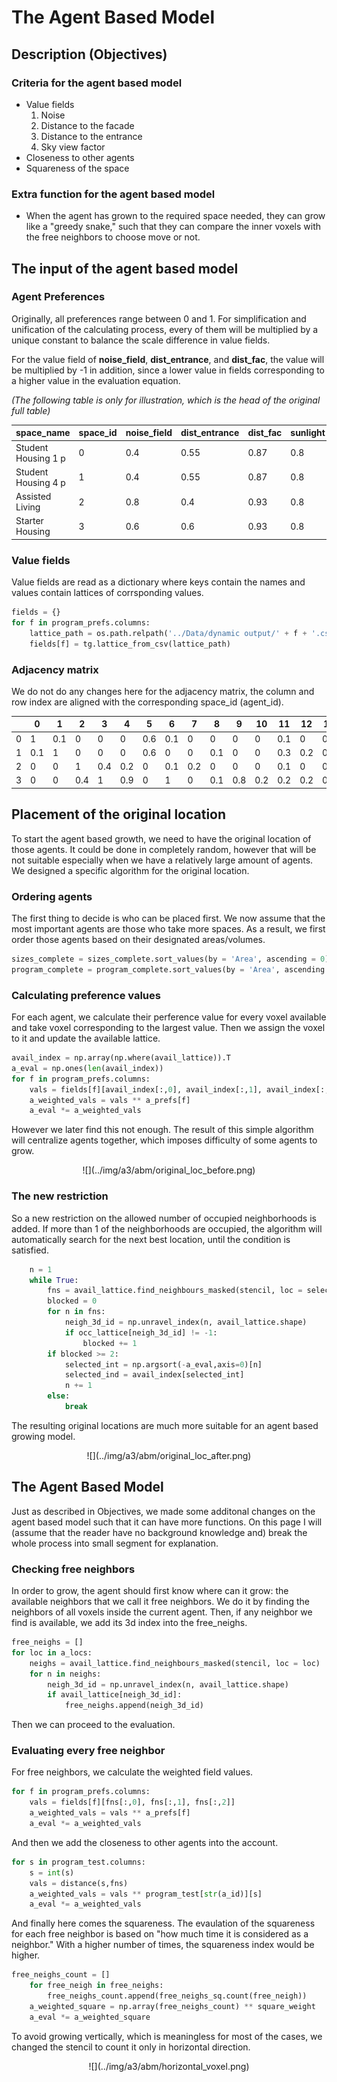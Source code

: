 # **The Agent Based Model**

## **Description (Objectives)**
### **Criteria for the agent based model**

* Value fields
    1. Noise
    2. Distance to the facade
    3. Distance to the entrance
    4. Sky view factor
* Closeness to other agents  
* Squareness of the space

### **Extra function for the agent based model**

* When the agent has grown to the required space needed, they can grow like a "greedy snake," such that they can compare the inner voxels with the free neighbors to choose move or not.

## **The input of the agent based model**

### **Agent Preferences**

Originally, all preferences range between 0 and 1. For simplification and unification of the calculating process, every of them will be multiplied by a unique constant to balance the scale difference in value fields.  

For the value field of **noise_field**, **dist_entrance**, and **dist_fac**, the value will be multiplied by -1 in addition, since a lower value in fields corresponding to a higher value in the evaluation equation.

*(The following table is only for illustration, which is the head of the original full table)*

| space_name          | space_id | noise_field | dist_entrance | dist_fac | sunlight | skyview |
|---------------------|----------|-------------|---------------|----------|----------|---------|
| Student Housing 1 p | 0        | 0.4         | 0.55          | 0.87     | 0.8      | 0.6     |
| Student Housing 4 p | 1        | 0.4         | 0.55          | 0.87     | 0.8      | 0.6     |
| Assisted Living     | 2        | 0.8         | 0.4           | 0.93     | 0.8      | 0.8     |
| Starter Housing     | 3        | 0.6         | 0.6           | 0.93     | 0.8      | 0.6     |

### **Value fields**

Value fields are read as a dictionary where keys contain the names and values contain lattices of corrsponding values.

```python
fields = {}
for f in program_prefs.columns:
    lattice_path = os.path.relpath('../Data/dynamic output/' + f + '.csv')
    fields[f] = tg.lattice_from_csv(lattice_path)
```

### **Adjacency matrix**

We do not do any changes here for the adjacency matrix, the column and row index are aligned with the corresponding space_id (agent_id).

|    | 0   | 1   | 2   | 3   | 4   | 5   | 6   | 7   | 8   | 9   | 10  | 11  | 12  | 13  | 14  | 15  | 16  | 17  | 18  | 19  | 20  | 21  |
|----|-----|-----|-----|-----|-----|-----|-----|-----|-----|-----|-----|-----|-----|-----|-----|-----|-----|-----|-----|-----|-----|-----|
| 0  | 1   | 0.1 | 0   | 0   | 0   | 0.6 | 0.1 | 0   | 0   | 0   | 0   | 0.1 | 0   | 0   | 0.3 | 0.2 | 0   | 0   | 0   | 0.9 | 0.9 | 0.1 |
| 1  | 0.1 | 1   | 0   | 0   | 0   | 0.6 | 0   | 0   | 0.1 | 0   | 0   | 0.3 | 0.2 | 0.8 | 0.2 | 0   | 0.3 | 0.2 | 0   | 0.8 | 0   | 0.6 |
| 2  | 0   | 0   | 1   | 0.4 | 0.2 | 0   | 0.1 | 0.2 | 0   | 0   | 0   | 0.1 | 0   | 0   | 0.1 | 0.1 | 0.1 | 0.2 | 0.6 | 0.3 | 0.1 | 0   |
| 3  | 0   | 0   | 0.4 | 1   | 0.9 | 0   | 1   | 0   | 0.1 | 0.8 | 0.2 | 0.2 | 0.2 | 0.6 | 0.2 | 0.2 | 0   | 0.2 | 0.3 | 0.9 | 0.6 | 0   |


## **Placement of the original location**

To start the agent based growth, we need to have the original location of those agents. It could be done in completely random, however that will be not suitable especially when we have a relatively large amount of agents. We designed a specific algorithm for the original location.

### **Ordering agents**

The first thing to decide is who can be placed first. We now assume that the most important agents are those who take more spaces. As a result, we first order those agents based on their designated areas/volumes.

```python
sizes_complete = sizes_complete.sort_values(by = 'Area', ascending = 0)
program_complete = program_complete.sort_values(by = 'Area', ascending = 0)
```

### **Calculating preference values**

For each agent, we calculate their perference value for every voxel available and take voxel corresponding to the largest value. Then we assign the voxel to it and update the available lattice.

```python
avail_index = np.array(np.where(avail_lattice)).T
a_eval = np.ones(len(avail_index))
for f in program_prefs.columns:
    vals = fields[f][avail_index[:,0], avail_index[:,1], avail_index[:,2]]
    a_weighted_vals = vals ** a_prefs[f]
    a_eval *= a_weighted_vals
```

However we later find this not enough. The result of this simple algorithm will centralize agents together, which imposes difficulty of some agents to grow.

<center>
    ![](../img/a3/abm/original_loc_before.png)
</center>

### **The new restriction**

So a new restriction on the allowed number of occupied neighborhoods is added. If more than 1 of the neighborhoods are occupied, the algorithm will automatically search for the next best location, until the condition is satisfied.

```python
    n = 1
    while True:
        fns = avail_lattice.find_neighbours_masked(stencil, loc = selected_ind)
        blocked = 0
        for n in fns:
            neigh_3d_id = np.unravel_index(n, avail_lattice.shape)
            if occ_lattice[neigh_3d_id] != -1:
                blocked += 1
        if blocked >= 2:
            selected_int = np.argsort(-a_eval,axis=0)[n]
            selected_ind = avail_index[selected_int]
            n += 1
        else:
            break
```

The resulting original locations are much more suitable for an agent based growing model.

<center>
    ![](../img/a3/abm/original_loc_after.png)
</center>

## **The Agent Based Model**

Just as described in Objectives, we made some additonal changes on the agent based model such that it can have more functions. On this page I will (assume that the reader have no background knowledge and) break the whole process into small segment for explanation.

### **Checking free neighbors**

In order to grow, the agent should first know where can it grow: the available neighbors that we call it free neighbors. We do it by finding the neighbors of all voxels inside the current agent. Then, if any neighbor we find is available, we add its 3d index into the free_neighs.

```python
free_neighs = []
for loc in a_locs:
    neighs = avail_lattice.find_neighbours_masked(stencil, loc = loc)
    for n in neighs:
        neigh_3d_id = np.unravel_index(n, avail_lattice.shape)
        if avail_lattice[neigh_3d_id]:
            free_neighs.append(neigh_3d_id)
```

Then we can proceed to the evaluation.

### **Evaluating every free neighbor**

For free neighbors, we calculate the weighted field values.

```python
for f in program_prefs.columns:
    vals = fields[f][fns[:,0], fns[:,1], fns[:,2]]
    a_weighted_vals = vals ** a_prefs[f]
    a_eval *= a_weighted_vals
```

And then we add the closeness to other agents into the account.

```python
for s in program_test.columns:
    s = int(s)
    vals = distance(s,fns)
    a_weighted_vals = vals ** program_test[str(a_id)][s]
    a_eval *= a_weighted_vals
```

And finally here comes the squareness. The evaulation of the squareness for each free neighbor is based on "how much time it is considered as a neighbor." With a higher number of times, the squareness index would be higher. 

```python
free_neighs_count = []
    for free_neigh in free_neighs:
        free_neighs_count.append(free_neighs_sq.count(free_neigh))
    a_weighted_square = np.array(free_neighs_count) ** square_weight
    a_eval *= a_weighted_square
```

To avoid growing vertically, which is meaningless for most of the cases, we changed the stencil to count it only in horizontal direction.

<center>
    ![](../img/a3/abm/horizontal_voxel.png)
</center>